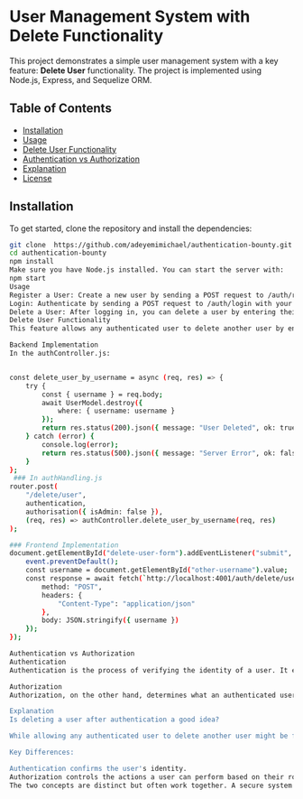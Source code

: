 # User Management System with Delete Functionality

This project demonstrates a simple user management system with a key feature: **Delete User** functionality. The project is implemented using Node.js, Express, and Sequelize ORM.

## Table of Contents
- [Installation](#installation)
- [Usage](#usage)
- [Delete User Functionality](#delete-user-functionality)
- [Authentication vs Authorization](#authentication-vs-authorization)
- [Explanation](#explanation)
- [License](#license)

## Installation

To get started, clone the repository and install the dependencies:

```bash
git clone  https://github.com/adeyemimichael/authentication-bounty.git
cd authentication-bounty
npm install
Make sure you have Node.js installed. You can start the server with:
npm start
Usage
Register a User: Create a new user by sending a POST request to /auth/register.
Login: Authenticate by sending a POST request to /auth/login with your credentials.
Delete a User: After logging in, you can delete a user by entering their username in the prompt provided on the web page.
Delete User Functionality
This feature allows any authenticated user to delete another user by entering their username. The implementation is done by adding a new route /delete/user that handles the deletion process.

Backend Implementation
In the authController.js:


const delete_user_by_username = async (req, res) => {
    try {
        const { username } = req.body;
        await UserModel.destroy({
            where: { username: username }
        });
        return res.status(200).json({ message: "User Deleted", ok: true });
    } catch (error) {
        console.log(error);
        return res.status(500).json({ message: "Server Error", ok: false });
    }
};
 ### In authHandling.js
router.post(
    "/delete/user",
    authentication,
    authorisation({ isAdmin: false }),
    (req, res) => authController.delete_user_by_username(req, res)
);

### Frontend Implementation
document.getElementById("delete-user-form").addEventListener("submit", async (event) => {
    event.preventDefault();
    const username = document.getElementById("other-username").value;
    const response = await fetch(`http://localhost:4001/auth/delete/user`, {
        method: "POST",
        headers: {
            "Content-Type": "application/json"
        },
        body: JSON.stringify({ username })
    });
});
```
``` bash
Authentication vs Authorization
Authentication
Authentication is the process of verifying the identity of a user. It ensures that the user is who they claim to be by checking credentials like username and password.

Authorization
Authorization, on the other hand, determines what an authenticated user is allowed to do. It controls access to resources and actions based on the user's permissions or roles.

Explanation
Is deleting a user after authentication a good idea?

While allowing any authenticated user to delete another user might be feasible in certain scenarios (like testing or educational purposes), it’s generally a bad idea for a production environment. Such functionality should be restricted to authorized roles, typically admins, to prevent misuse and unauthorized deletions.

Key Differences:

Authentication confirms the user's identity.
Authorization controls the actions a user can perform based on their role or permissions.
The two concepts are distinct but often work together. A secure system must ensure both proper authentication and authorization are in place.

